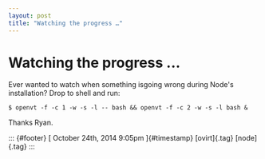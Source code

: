 ```yaml
---
layout: post
title: "Watching the progress …"
---
```



Watching the progress ...
=========================

Ever wanted to watch when something isgoing wrong during Node's
installation? Drop to shell and run:

    $ openvt -f -c 1 -w -s -l -- bash && openvt -f -c 2 -w -s -l bash &

Thanks Ryan.

::: {#footer}
[ October 24th, 2014 9:05pm ]{#timestamp} [ovirt]{.tag} [node]{.tag}
:::
